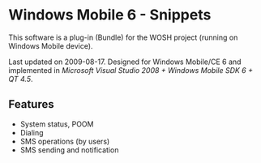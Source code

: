 # Windows Mobile 6 - SnippetsThis software is a plug-in (Bundle) for the WOSH project (running on Windows Mobile device).Last updated on 2009-08-17. Designed for Windows Mobile/CE 6 and implemented in *Microsoft Visual Studio 2008 + Windows Mobile SDK 6 + QT 4.5*.## Features* System status, POOM* Dialing* SMS operations (by users)* SMS sending and notification